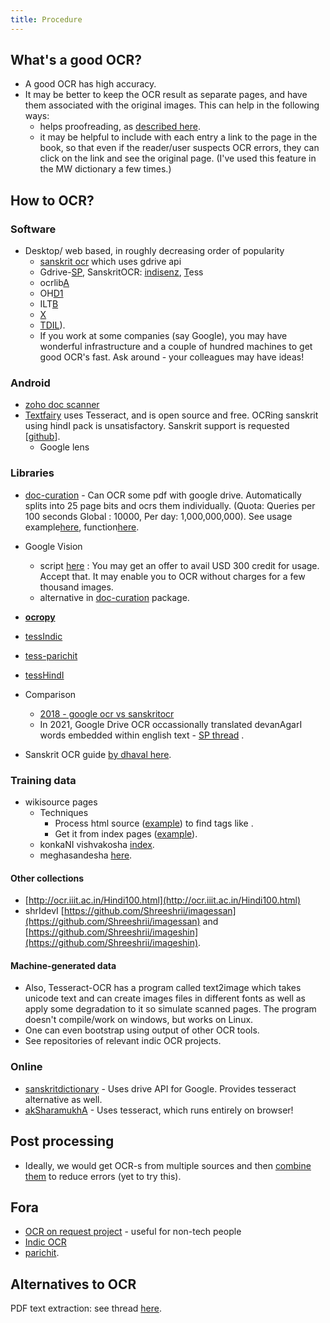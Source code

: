 ```yaml
---
title: Procedure
---
```


## What's a good OCR?

- A good OCR has high accuracy.
- It may be better to keep the OCR result as separate pages, and have them associated with the original images. This can help in the following ways:
    - helps proofreading, as [described here](corrections.html).
    - it may be helpful to include with each entry a link to the page in the book, so that even if the reader/user suspects OCR errors, they can click on the link and see the original page. (I've used this feature in the MW dictionary a few times.)

## How to OCR?

### Software
- Desktop/ web based,  in roughly decreasing order of popularity
    - [sanskrit ocr](https://ocr.sanskritdictionary.com/) which uses gdrive api
    - Gdrive-[SP](https://groups.google.com/forum/#!topic/sanskrit-programmers/5noVN-XpeVY), SanskritOCR: [indisenz](http://www.indsenz.com/int/index.php), [T](https://github.com/tesseract-ocr)ess
    - ocrlib[A](https://code.google.com/p/ocrlib/)
    - OH[D1](http://learnsanskrit.org/tools/ocr)
    - ILT[B](http://www.cedar.buffalo.edu/ilt/tool.html)
    - [X](http://vimeo.com/4714623)
    - [TDIL](http://ocr.tdil-dc.gov.in/)).
    - If you work at some companies (say Google), you may have wonderful infrastructure and a couple of hundred machines to get good OCR's fast. Ask around - your colleagues may have ideas! 

### Android
- [zoho doc scanner](https://www.indiatvnews.com/technology/news-zoho-doc-scanner-launches-text-recognition-in-12-indian-languages-642074)
- [Textfairy](https://play.google.com/store/apps/details?id=com.renard.ocr&rdid=com.renard.ocr) uses Tesseract, and is open source and free. OCRing sanskrit using hindI pack is unsatisfactory. Sanskrit support is requested \[[github](https://github.com/renard314/textfairy/issues/157)\].
    - Google lens

### Libraries
- [doc-curation](https://github.com/sanskrit-coders/doc_curation/) - Can OCR some pdf with google drive. Automatically splits into 25 page bits and ocrs them individually. (Quota: Queries per 100 seconds Global : 10000, Per day: 1,000,000,000). See usage example[here](https://github.com/sanskrit-coders/doc_curation/blob/master/curation_projects/pdf_tasks.py), function[here](https://github.com/sanskrit-coders/doc_curation/blob/master/doc_curation/pdf.py#L13).
- Google Vision 
  - script [here](https://github.com/lalitaalaalitah/GoogleVisionOCR_Python) : You may get an offer to avail USD 300 credit for usage. Accept that. It may enable you to OCR without charges for a few thousand images.
  - alternative in [doc-curation](https://github.com/sanskrit-coders/doc_curation/) package.
- **[ocropy](https://github.com/tmbdev/ocropy)**
- [tessIndic](https://code.google.com/archive/p/tesseractindic/)
- [tess-parichit](https://code.google.com/archive/p/parichit/downloads)
- [tessHindI](https://sourceforge.net/projects/tesseracthindi/)

- Comparison
  - [2018 - google ocr vs sanskritocr](/posts/2018-06-05-ocr-comparison)
  - In 2021, Google Drive OCR occassionally translated devanAgarI words embedded within english text - [SP thread](https://groups.google.com/g/sanskrit-programmers/c/cbu2_tVYbUU/m/hZxtCkPGAAAJ) .
- Sanskrit OCR guide [by dhaval here](https://github.com/sanskrit-coders/sanskrit-ocr-r0/issues/8).

### Training data
- wikisource pages
    - Techniques
        - Process html source ([example](https://sa.wikisource.org/wiki/%E0%A4%AE%E0%A5%87%E0%A4%98%E0%A4%B8%E0%A4%A8%E0%A5%8D%E0%A4%A6%E0%A5%87%E0%A4%B6%E0%A4%83_-_%E0%A4%A6%E0%A4%95%E0%A5%8D%E0%A4%B7%E0%A4%BF%E0%A4%A3%E0%A4%BE%E0%A4%B5%E0%A4%B0%E0%A5%8D%E0%A4%A4%E0%A4%A8%E0%A4%BE%E0%A4%A5%E0%A4%83_-%E0%A5%A7%E0%A5%AF%E0%A5%A7%E0%A5%AF)) to find tags like <span class="pagenum" id=".E0.A5.A9.E0.A5.A7" title="पुटम्:मेघसन्देशः - दक्षिणावर्तनाथः - १९१९.djvu/31"></span>.
        - Get it from index pages ([example](https://sa.wikisource.org/wiki/%E0%A4%AA%E0%A5%81%E0%A4%9F%E0%A4%AE%E0%A5%8D%3A%E0%A4%AE%E0%A5%87%E0%A4%98%E0%A4%B8%E0%A4%A8%E0%A5%8D%E0%A4%A6%E0%A5%87%E0%A4%B6%E0%A4%83_-_%E0%A4%A6%E0%A4%95%E0%A5%8D%E0%A4%B7%E0%A4%BF%E0%A4%A3%E0%A4%BE%E0%A4%B5%E0%A4%B0%E0%A5%8D%E0%A4%A4%E0%A4%A8%E0%A4%BE%E0%A4%A5%E0%A4%83_-_%E0%A5%A7%E0%A5%AF%E0%A5%A7%E0%A5%AF.djvu/31)).
    - konkaNI vishvakosha [index](https://wikisource.org/wiki/Main_Page/Konkani).
    - meghasandesha [here](https://sa.wikisource.org/wiki/%E0%A4%85%E0%A4%A8%E0%A5%81%E0%A4%95%E0%A5%8D%E0%A4%B0%E0%A4%AE%E0%A4%A3%E0%A4%BF%E0%A4%95%E0%A4%BE:%E0%A4%AE%E0%A5%87%E0%A4%98%E0%A4%B8%E0%A4%A8%E0%A5%8D%E0%A4%A6%E0%A5%87%E0%A4%B6%E0%A4%83_-_%E0%A4%A6%E0%A4%95%E0%A5%8D%E0%A4%B7%E0%A4%BF%E0%A4%A3%E0%A4%BE%E0%A4%B5%E0%A4%B0%E0%A5%8D%E0%A4%A4%E0%A4%A8%E0%A4%BE%E0%A4%A5%E0%A4%83_-_%E0%A5%A7%E0%A5%AF%E0%A5%A7%E0%A5%AF.djvu).

#### Other collections
-  [http://ocr.iiit.ac.in/Hindi100.html](http://ocr.iiit.ac.in/Hindi100.html)
- shrIdevI [https://github.com/Shreeshrii/imagessan](https://github.com/Shreeshrii/imagessan) and [https://github.com/Shreeshrii/imageshin](https://github.com/Shreeshrii/imageshin).

#### Machine-generated data
- Also, Tesseract-OCR has a program called text2image which takes unicode text and can create images files in different fonts as well as apply some degradation to it so simulate scanned pages. The program doesn't compile/work on windows, but works on Linux.
- One can even bootstrap using output of other OCR tools.
- See repositories of relevant indic OCR projects.

### Online
- [sanskritdictionary](https://ocr.sanskritdictionary.com/#) - Uses drive API for Google. Provides tesseract alternative as well.
- [akSharamukhA](https://aksharamukha.appspot.com/converter) - Uses tesseract, which runs entirely on browser!

## Post processing
- Ideally, we would get OCR-s from multiple sources and then [combine them](https://groups.google.com/g/sanskrit-programmers/c/yEjFaIQfGaA/m/E4rx2YmHAAAJ) to reduce errors (yet to try this).

## Fora
- [OCR on request project]() - useful for non-tech people
- [Indic OCR](https://groups.google.com/forum/#!forum/indic-ocr)
- [parichit](https://groups.google.com/forum/#!forum/parichit-ocr).

## Alternatives to OCR

PDF text extraction: see thread [here](https://groups.google.com/d/msg/sanskrit-programmers/UGwL8dcl1g0/-ign5NVeBQAJ).
